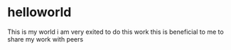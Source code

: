 # helloworld
This is my world
i am very exited to do this work
this is beneficial to me to share my work with peers
